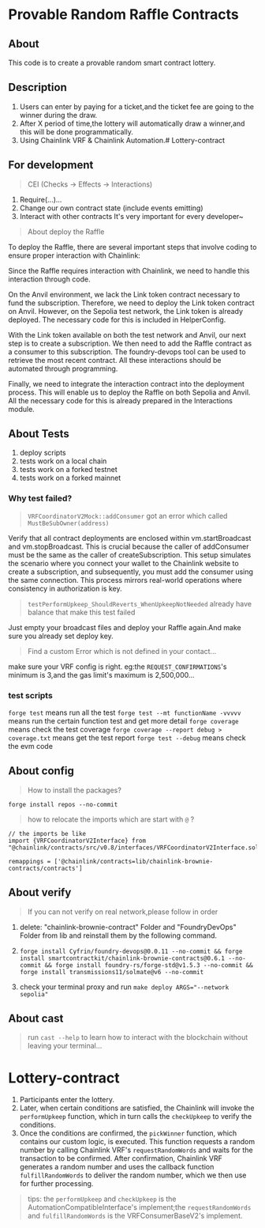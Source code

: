 # Provable Random Raffle Contracts

## About

This code is to create a provable random smart contract lottery.

## Description

1. Users can enter by paying for a ticket,and the ticket fee are going to the winner during the draw.
2. After X period of time,the lottery will automatically draw a winner,and this will be done programmatically.
3. Using Chainlink VRF & Chainlink Automation.# Lottery-contract

## For development
> CEI (Checks -> Effects -> Interactions)

1. Require(...)...
2. Change our own contract state (include events emitting)
3. Interact with other contracts
It's very important for every developer~

> About deploy the Raffle

To deploy the Raffle, there are several important steps that involve coding to ensure proper interaction with Chainlink:

Since the Raffle requires interaction with Chainlink, we need to handle this interaction through code.

On the Anvil environment, we lack the Link token contract necessary to fund the subscription. Therefore, we need to deploy the Link token contract on Anvil. However, on the Sepolia test network, the Link token is already deployed. The necessary code for this is included in HelperConfig.

With the Link token available on both the test network and Anvil, our next step is to create a subscription. We then need to add the Raffle contract as a consumer to this subscription. The foundry-devops tool can be used to retrieve the most recent contract. All these interactions should be automated through programming.

Finally, we need to integrate the interaction contract into the deployment process. This will enable us to deploy the Raffle on both Sepolia and Anvil. All the necessary code for this is already prepared in the Interactions module.


## About Tests

1. deploy scripts
2. tests work on a local chain
3. tests work on a forked testnet
4. tests work on a forked mainnet
### Why test failed?
>`VRFCoordinatorV2Mock::addConsumer` got an error which called `MustBeSubOwner(address)`

Verify that all contract deployments are enclosed within vm.startBroadcast and vm.stopBroadcast. This is crucial because the caller of addConsumer must be the same as the caller of createSubscription. This setup simulates the scenario where you connect your wallet to the Chainlink website to create a subscription, and subsequently, you must add the consumer using the same connection. This process mirrors real-world operations where consistency in authorization is key.

> `testPerformUpkeep_ShouldReverts_WhenUpkeepNotNeeded` already have balance that make this test failed

Just empty your broadcast files and deploy your Raffle again.And make sure you already set deploy key.

> Find a custom Error which is not defined in your contact...

make sure your VRF config is right. eg:the `REQUEST_CONFIRMATIONS`'s
 minimum is 3,and the gas limit's maximum is 2,500,000...

### test scripts
`forge test` means run all the test
`forge test --mt functionName -vvvvv` means run the certain function test and get more detail
`forge coverage` means check the test coverage
`forge coverage --report debug > coverage.txt` means get the test report
`forge test --debug` means check the evm code

## About config
>How to install the packages?

`forge install repos --no-commit`

>how to relocate the imports which are start with `@` ?
```solidity
// the imports be like
import {VRFCoordinatorV2Interface} from "@chainlink/contracts/src/v0.8/interfaces/VRFCoordinatorV2Interface.sol";
```
```shell
remappings = ['@chainlink/contracts=lib/chainlink-brownie-contracts/contracts']
```

## About verify
>If you can not verify on real network,please follow in order

1. delete: "chainlink-brownie-contract" Folder and "FoundryDevOps" Folder from lib and reinstall them by the following command.

2. `forge install Cyfrin/foundry-devops@0.0.11 --no-commit && forge install smartcontractkit/chainlink-brownie-contracts@0.6.1 --no-commit && forge install foundry-rs/forge-std@v1.5.3 --no-commit && forge install transmissions11/solmate@v6 --no-commit`

3. check your terminal proxy and run `make deploy ARGS="--network sepolia"`

## About cast
> run `cast --help` to learn how to interact with the blockchain without leaving your terminal...


# Lottery-contract
1. Participants enter the lottery.
2. Later, when certain conditions are satisfied, the Chainlink will invoke the `performUpkeep` function, which in turn calls the `checkUpkeep` to verify the conditions.
3. Once the conditions are confirmed, the `pickWinner` function, which contains our custom logic, is executed. This function requests a random number by calling Chainlink VRF's `requestRandomWords` and waits for the transaction to be confirmed. After confirmation, Chainlink VRF generates a random number and uses the callback function `fulfillRandomWords` to deliver the random number, which we then use for further processing.
> tips: the `performUpkeep` and `checkUpkeep` is the AutomationCompatibleInterface's implement;the `requestRandomWords` and `fulfillRandomWords` is the VRFConsumerBaseV2's implement.

